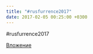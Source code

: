 ```yaml
---
title: "#rusfurrence2017"
date: 2017-02-05 00:25:00 +0300
---
```


#rusfurrence2017

[Вложение](/assets/vk_photos/2/8oneUsefUMU.jpg)
